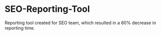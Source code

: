 # SEO-Reporting-Tool
Reporting tool created for SEO team, which resulted in a 60% decrease in reporting time. 
